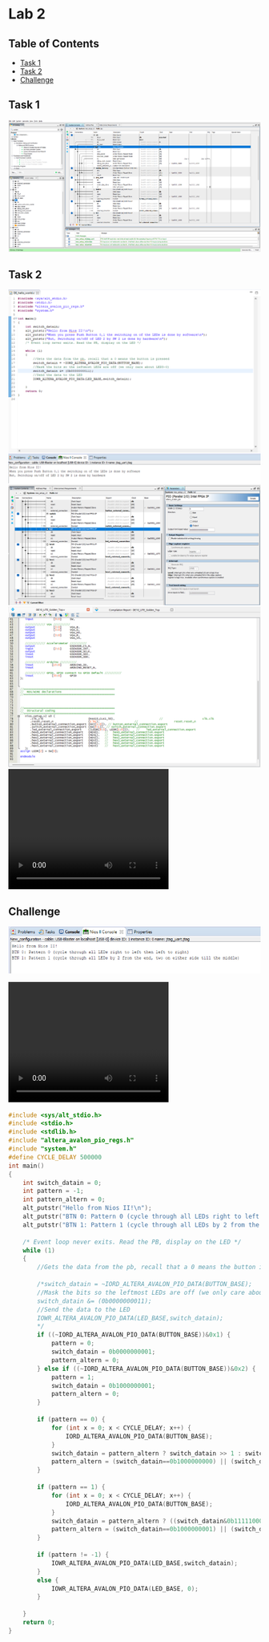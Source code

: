 # Lab 2

## Table of Contents
- [Task 1](#task-1)
- [Task 2](#task-2)
- [Challenge](#Challenge)

## Task 1
![PDNonsense](images/Lab2/Task1/task1_1.png)
## Task 2
![task2_1](images/Lab2/Task2/task2_1.png)
![task2_2](images/Lab2/Task2/task2_2.png)
![task2_3](images/Lab2/Task2/task2_3.png)
<video src="images/Lab2/Task2/task2_4.mp4" width="320" height="240" controls></video>

## Challenge
![NIOSIIIDEMsg2](images/Lab2/Challenge/challenge_1.png)

<video src="images/Lab2/Challenge/challenge_2.mp4" width="320" height="240" controls></video>

```C
#include <sys/alt_stdio.h>
#include <stdio.h>
#include <stdlib.h>
#include "altera_avalon_pio_regs.h"
#include "system.h"
#define CYCLE_DELAY 500000
int main()
{
	int switch_datain = 0;
	int pattern = -1;
	int pattern_altern = 0;
	alt_putstr("Hello from Nios II!\n");
	alt_putstr("BTN 0: Pattern 0 (cycle through all LEDs right to left then left to right)\n");
	alt_putstr("BTN 1: Pattern 1 (cycle through all LEDs by 2 from the end, two on either side till the middle)\n");

	/* Event loop never exits. Read the PB, display on the LED */
	while (1)
	{
		//Gets the data from the pb, recall that a 0 means the button is pressed

		/*switch_datain = ~IORD_ALTERA_AVALON_PIO_DATA(BUTTON_BASE);
		//Mask the bits so the leftmost LEDs are off (we only care about LED3-0)
		switch_datain &= (0b0000000011);
		//Send the data to the LED
		IOWR_ALTERA_AVALON_PIO_DATA(LED_BASE,switch_datain);
		*/
		if ((~IORD_ALTERA_AVALON_PIO_DATA(BUTTON_BASE))&0x1) {
			pattern = 0;
			switch_datain = 0b0000000001;
			pattern_altern = 0;
		} else if ((~IORD_ALTERA_AVALON_PIO_DATA(BUTTON_BASE))&0x2) {
			pattern = 1;
			switch_datain = 0b1000000001;
			pattern_altern = 0;
		}

		if (pattern == 0) {
			for (int x = 0; x < CYCLE_DELAY; x++) {
				IORD_ALTERA_AVALON_PIO_DATA(BUTTON_BASE);
			}
			switch_datain = pattern_altern ? switch_datain >> 1 : switch_datain << 1;
			pattern_altern = (switch_datain==0b1000000000) || (switch_datain==0b0000000001) ? ~pattern_altern : pattern_altern;
		}

		if (pattern == 1) {
			for (int x = 0; x < CYCLE_DELAY; x++) {
				IORD_ALTERA_AVALON_PIO_DATA(BUTTON_BASE);
			}
			switch_datain = pattern_altern ? ((switch_datain&0b1111100000)<<1)|((switch_datain&0b0000011111)>>1) : ((switch_datain&0b1111100000)>>1)|((switch_datain&0b0000011111)<<1);
			pattern_altern = (switch_datain==0b1000000001) || (switch_datain==0b0000110000) ? ~pattern_altern : pattern_altern;
		}

		if (pattern != -1) {
			IOWR_ALTERA_AVALON_PIO_DATA(LED_BASE,switch_datain);
		}
		else {
			IOWR_ALTERA_AVALON_PIO_DATA(LED_BASE, 0);
		}

	}
	return 0;
}
```